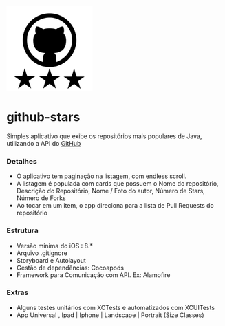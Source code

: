 <img src="https://github.com/pvbaleeiro/github-stars/blob/master/GithubStars/resource/image/Media.xcassets/AppIcon.appiconset/ios-marketing.png?raw=true" alt="GithubStars" width="200" height="200">

# github-stars
Simples aplicativo que exibe os repositórios mais populares de Java, utilizando a API do [GitHub](https://github.com)


### **Detalhes** ###

* O aplicativo tem paginação na listagem, com endless scroll.
* A listagem é populada com cards que possuem o Nome do repositório, Descrição do Repositório, Nome / Foto do autor, Número de Stars, Número de Forks
* Ao tocar em um item, o app direciona para a lista de Pull Requests do repositório


### **Estrutura** ##

* Versão mínima do iOS : 8.*
* Arquivo .gitignore
* Storyboard e Autolayout
* Gestão de dependências: Cocoapods
* Framework para Comunicação com API. Ex:  Alamofire


### **Extras** ###

* Alguns testes unitários com XCTests e automatizados com XCUITests
* App Universal , Ipad | Iphone | Landscape | Portrait (Size Classes)
